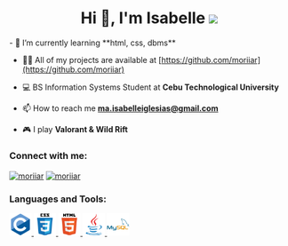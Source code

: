 <h1 align="center">Hi 👋, I'm Isabelle <img src="https://media.giphy.com/media/mGcNjsfWAjY5AEZNw6/giphy.gif" width="50"></h1>
- 🌱 I’m currently learning **html, css, dbms**

- 👨‍💻 All of my projects are available at [https://github.com/moriiar](https://github.com/moriiar)

- 💻 BS Information Systems Student at **Cebu Technological University**

- 📫 How to reach me **ma.isabelleiglesias@gmail.com**

- 🎮 I play **Valorant & Wild Rift**

<h3 align="left">Connect with me:</h3>
<p align="left">
<a href="https://fb.com/moriiar" target="blank"><img align="center" src="https://raw.githubusercontent.com/rahuldkjain/github-profile-readme-generator/master/src/images/icons/Social/facebook.svg" alt="moriiar" height="30" width="40" /></a>
<a href="https://instagram.com/moriiar" target="blank"><img align="center" src="https://raw.githubusercontent.com/rahuldkjain/github-profile-readme-generator/master/src/images/icons/Social/instagram.svg" alt="moriiar" height="30" width="40" /></a>
</p>

<h3 align="left">Languages and Tools:</h3>
<p align="left"> <a href="https://www.cprogramming.com/" target="_blank" rel="noreferrer"> <img src="https://raw.githubusercontent.com/devicons/devicon/master/icons/c/c-original.svg" alt="c" width="40" height="40"/> </a> <a href="https://www.w3schools.com/css/" target="_blank" rel="noreferrer"> <img src="https://raw.githubusercontent.com/devicons/devicon/master/icons/css3/css3-original-wordmark.svg" alt="css3" width="40" height="40"/> </a> <a href="https://www.w3.org/html/" target="_blank" rel="noreferrer"> <img src="https://raw.githubusercontent.com/devicons/devicon/master/icons/html5/html5-original-wordmark.svg" alt="html5" width="40" height="40"/> </a> <a href="https://www.java.com" target="_blank" rel="noreferrer"> <img src="https://raw.githubusercontent.com/devicons/devicon/master/icons/java/java-original.svg" alt="java" width="40" height="40"/> </a> <a href="https://www.mysql.com/" target="_blank" rel="noreferrer"> <img src="https://raw.githubusercontent.com/devicons/devicon/master/icons/mysql/mysql-original-wordmark.svg" alt="mysql" width="40" height="40"/> </a> </p>
